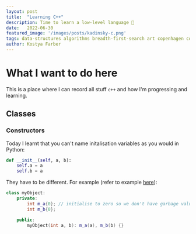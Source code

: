 ```yaml
---
layout:	post
title:	"Learning C++"
description: Time to learn a low-level language 🤔
date:	2022-06-30
featured_image: '/images/posts/kadinsky-c.png'
tags: data-structures algorithms breadth-first-search art copenhagen contemporary
author: Kostya Farber
---
```


# What I want to do here
This is a place where I can record all stuff `c++` and how I'm progressing and learning.

## Classes
### Constructors
Today I learnt that you can't name initalisation variables as you would in Python:

```python
def __init__(self, a, b):
    self.a = a
    self.b = a
```

They have to be different. For example (refer to example [here](https://learn.microsoft.com/en-us/cpp/cpp/constructors-cpp?view=msvc-170)):

```c++
class myObject:
    private:
        int m_a{0}; // initialise to zero so we don't have garbage values.
        int m_b{0};

    public:
        myObject(int a, b): m_a(a), m_b(b) {}
```

